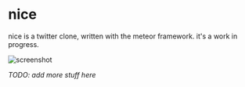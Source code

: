 # nice

nice is a twitter clone, written with the meteor framework. it's a work in
progress.

![screenshot](https://u.teknik.io/w6ckfk.png)

_TODO: add more stuff here_
